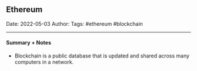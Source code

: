 
## Ethereum

Date: 2022-05-03
Author:
Tags: #ethereum #blockchain 

---

#### Summary + Notes

- Blockchain is a public database that is updated and shared across many computers in a network.
